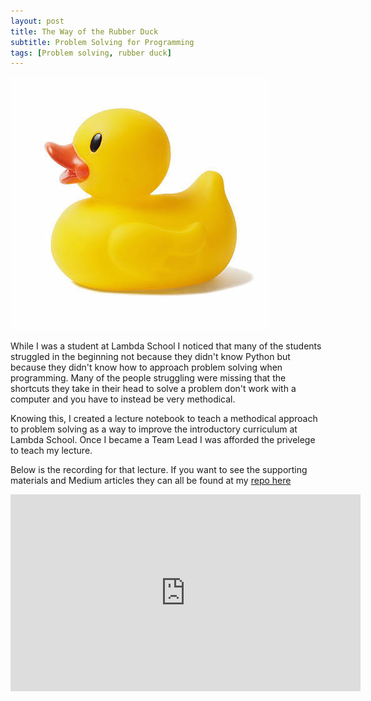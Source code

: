 ```yaml
---
layout: post
title: The Way of the Rubber Duck
subtitle: Problem Solving for Programming
tags: [Problem solving, rubber duck]
---
```

![duck](/img/Rubberduck.jpg)

While I was a student at Lambda School I noticed that many of the students struggled in the beginning not because they didn't know Python but because they didn't know how to approach problem solving when programming. Many of the people struggling were missing that the shortcuts they take in their head to solve a problem don't work with a computer and you have to instead be very methodical.

Knowing this, I created a lecture notebook to teach a methodical approach to problem solving as a way to improve the introductory curriculum at Lambda School. Once I became a Team Lead I was afforded the privelege to teach my lecture. 

Below is the recording for that lecture. If you want to see the supporting materials and Medium articles they can all be found at my [repo here](https://github.com/bundickm/Programmatic_Problem_Solving)


<iframe width="560" height="315" src="https://www.youtube.com/embed/sUgmKZ7Bz_s" frameborder="0" allow="accelerometer; autoplay; encrypted-media; gyroscope; picture-in-picture" allowfullscreen></iframe>
